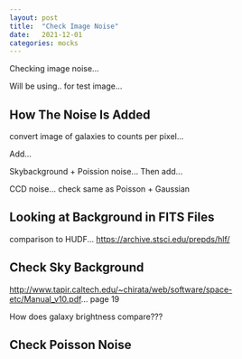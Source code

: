 ```yaml
---
layout: post
title:  "Check Image Noise"
date:   2021-12-01
categories: mocks
---
```


Checking image noise...

Will be using.. for test image...


## How The Noise Is Added

convert image of galaxies to counts per pixel...

Add...

Skybackground + Poission noise... Then add...

CCD noise... check same as Poisson + Gaussian

## Looking at Background in FITS Files


comparison to HUDF... https://archive.stsci.edu/prepds/hlf/


## Check Sky Background

http://www.tapir.caltech.edu/~chirata/web/software/space-etc/Manual_v10.pdf... page 19

How does galaxy brightness compare???

## Check Poisson Noise
